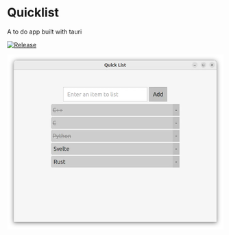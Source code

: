 # Quicklist

A to do app built with tauri

[![Release](https://github.com/magicisyou/quicklist/actions/workflows/release.yml/badge.svg)](https://github.com/magicisyou/quicklist/actions/workflows/release.yml)

![quicklist screenshot](/docs/screenshot.webp)
